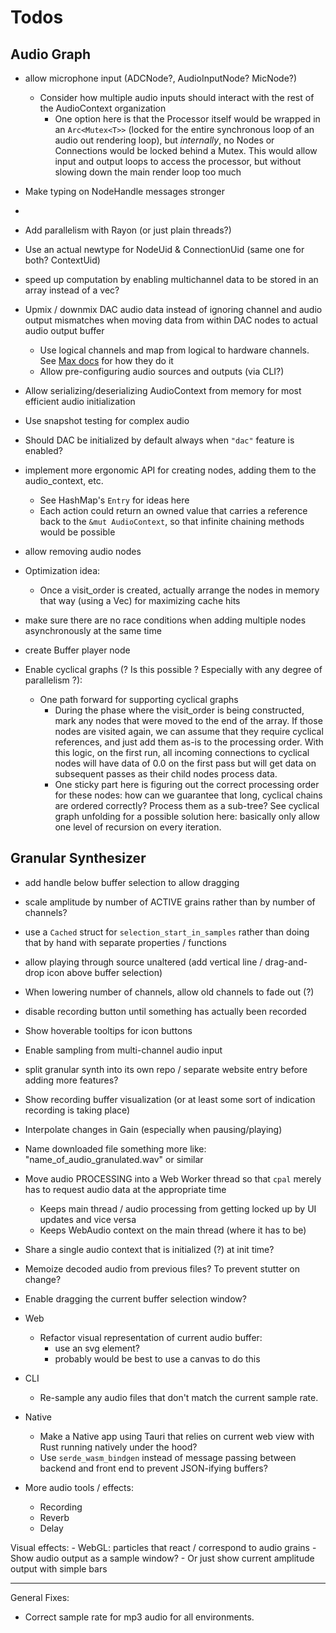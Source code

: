 # Todos

## Audio Graph

- allow microphone input (ADCNode?, AudioInputNode? MicNode?)
  - Consider how multiple audio inputs should interact with the rest of the AudioContext organization
    - One option here is that the Processor itself would be wrapped in an `Arc<Mutex<T>>` (locked for the entire synchronous loop of an audio out rendering loop), but *internally*, no Nodes or Connections would be locked behind a Mutex. This would allow input and output loops to access the processor, but without slowing down the main render loop too much


- Make typing on NodeHandle messages stronger
- 
- Add parallelism with Rayon (or just plain threads?)

- Use an actual newtype for NodeUid & ConnectionUid (same one for both? ContextUid)

- speed up computation by enabling multichannel data to be stored in an array instead of a vec?

- Upmix / downmix DAC audio data instead of ignoring channel and audio output mismatches when moving data from within DAC nodes to actual audio output buffer
  - Use logical channels and map from logical to hardware channels. See [Max docs](https://docs.cycling74.com/max8/tutorials/04_mspaudioio) for how they do it
  - Allow pre-configuring audio sources and outputs (via CLI?)

- Allow serializing/deserializing AudioContext from memory for most efficient audio initialization

- Use snapshot testing for complex audio

- Should DAC be initialized by default always when `"dac"` feature is enabled?

- implement more ergonomic API for creating nodes, adding them to the audio_context, etc.
  - See HashMap's `Entry` for ideas here
  - Each action could return an owned value that carries a reference back to the `&mut AudioContext`, so that infinite chaining methods would be possible

- allow removing audio nodes

- Optimization idea:
  - Once a visit_order is created, actually arrange the nodes in memory that way (using a Vec) for maximizing cache hits

- make sure there are no race conditions when adding multiple nodes asynchronously at the same time

- create Buffer player node

- Enable cyclical graphs (? Is this possible ? Especially with any degree of parallelism ?):
  - One path forward for supporting cyclical graphs
    - During the phase where the visit_order is being constructed, mark any nodes that were moved to the end of the array. If those nodes are visited again, we can assume that they require cyclical references, and just add them as-is to the processing order. With this logic, on the first run, all incoming connections to cyclical nodes will have data of 0.0 on the first pass but will get data on subsequent passes as their child nodes process data.
    - One sticky part here is figuring out the correct processing order for these nodes: how can we guarantee that long, cyclical chains are ordered correctly? Process them as a sub-tree? See cyclical graph unfolding for a possible solution here: basically only allow one level of recursion on every iteration.

## Granular Synthesizer

- add handle below buffer selection to allow dragging

- scale amplitude by number of ACTIVE grains rather than by number of channels?

- use a `Cached` struct for `selection_start_in_samples` rather than doing that by hand with separate properties / functions

- allow playing through source unaltered (add vertical line / drag-and-drop icon above buffer selection)

- When lowering number of channels, allow old channels to fade out (?)

- disable recording button until something has actually been recorded

- Show hoverable tooltips for icon buttons

- Enable sampling from multi-channel audio input

- split granular synth into its own repo / separate website entry before adding more features?

- Show recording buffer visualization (or at least some sort of indication recording is taking place)

- Interpolate changes in Gain (especially when pausing/playing)

- Name downloaded file something more like: "name_of_audio_granulated.wav" or similar

- Move audio PROCESSING into a Web Worker thread so that `cpal` merely has to request audio data at the appropriate time

  - Keeps main thread / audio processing from getting locked up by UI updates and vice versa
  - Keeps WebAudio context on the main thread (where it has to be)

- Share a single audio context that is initialized (?) at init time?
- Memoize decoded audio from previous files? To prevent stutter on change?
- Enable dragging the current buffer selection window?

- Web

  - Refactor visual representation of current audio buffer:
    - use an svg <path /> element?
    - probably would be best to use a canvas to do this

- CLI

  - Re-sample any audio files that don't match the current sample rate.

- Native

  - Make a Native app using Tauri that relies on current web view with Rust running natively under the hood?
  - Use `serde_wasm_bindgen` instead of message passing between backend and front end to prevent JSON-ifying buffers?

- More audio tools / effects:
  - Recording
  - Reverb
  - Delay

Visual effects: - WebGL: particles that react / correspond to audio grains - Show audio output as a sample window? - Or just show current amplitude output with simple bars

---

General Fixes:

- Correct sample rate for mp3 audio for all environments.
